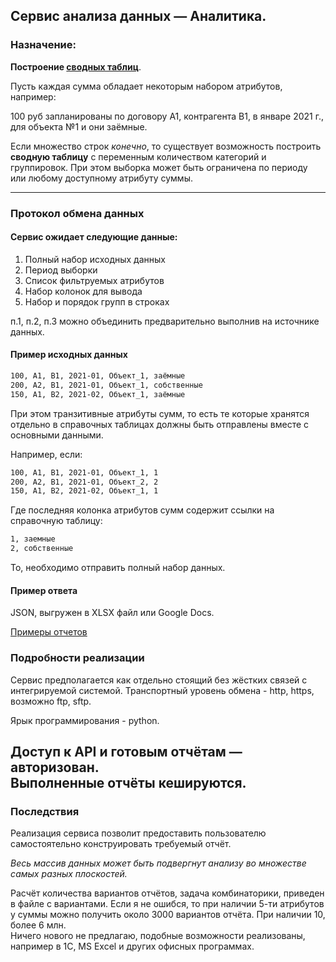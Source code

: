 ## Сервис анализа данных — Аналитика.
### Назначение: 
**Построение [сводных таблиц](https://ru.wikipedia.org/wiki/Сводная_таблица)**.

Пусть каждая сумма обладает некоторым набором атрибутов,
например:

100 руб запланированы по договору А1, контрагента В1, в январе 2021 г., для объекта №1 и они заёмные.

Если множество строк _конечно_, то существует возможность построить **сводную таблицу** с переменным количеством категорий и группировок. При этом выборка может быть ограничена по периоду или любому доступному атрибуту суммы. 

---
### Протокол обмена данных

#### Сервис ожидает следующие данные:
1. Полный набор исходных данных
2. Период выборки
3. Список фильтруемых атрибутов
4. Набор колонок для вывода
5. Набор и порядок групп в строках

п.1, п.2, п.3 можно объединить предварительно выполнив на  источнике данных.

#### Пример исходных данных
```bash
100, А1, В1, 2021-01, Объект_1, заёмные
200, А2, В1, 2021-01, Объект_1, собственные
150, А1, В2, 2021-02, Объект_1, заёмные
```

При этом транзитивные атрибуты сумм, то есть те которые хранятся отдельно в справочных таблицах должны быть отправлены вместе с основными данными.

Например, если:
```bash
100, А1, В1, 2021-01, Объект_1, 1
200, А2, В1, 2021-01, Объект_2, 2
150, А1, В2, 2021-02, Объект_1, 1
```
Где последняя колонка атрибутов сумм содержит ссылки на справочную таблицу:

```bash
1, заемные
2, собственные
```

То, необходимо отправить полный набор данных.

#### Пример ответа

JSON, выгружен в XLSX файл или Google Docs.

[Примеры отчетов](wiki)

### Подробности реализации

Сервис предполагается как отдельно стоящий без жёстких связей с интегрируемой системой. Транспортный уровень обмена - http, https, возможно ftp, sftp.

Яpык программирования - python.

Доступ к API и готовым отчётам — авторизован. \
Выполненные отчёты кешируются.
---
### Последствия
Реализация сервиса позволит предоставить пользователю самостоятельно конструировать требуемый отчёт. 

_Весь массив данных может быть подвергнут анализу во множестве самых разных плоскостей._

Расчёт количества вариантов отчётов, задача комбинаторики, приведен в файле с вариантами.
Если я не ошибся, то при наличии 5-ти атрибутов у суммы можно получить около 3000 вариантов отчёта. При наличии 10, более 6 млн. \
Ничего нового не предлагаю, подобные возможности реализованы, например в 1С, MS Excel и других офисных программах.
